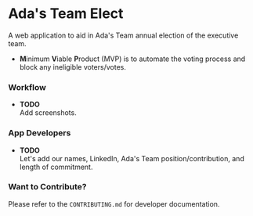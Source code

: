 # Ada's Team Elect
A web application to aid in Ada's Team annual election of the executive team.
*  **M**inimum **V**iable **P**roduct (MVP) is to automate the voting process and block any ineligible voters/votes.

### Workflow
* **TODO** <br> 
Add screenshots.

### App Developers
* **TODO** <br>
Let's add our names, LinkedIn, Ada's Team position/contribution, and length of commitment.



### Want to Contribute?
Please refer to the `CONTRIBUTING.md` for developer documentation.

